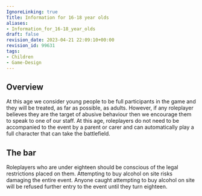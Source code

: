 ```yaml
---
IgnoreLinking: true
Title: Information for 16-18 year olds
aliases:
- Information_for_16-18_year_olds
draft: false
revision_date: 2023-04-21 22:09:10+00:00
revision_id: 99631
tags:
- Children
- Game-Design
---
```


## Overview
At this age we consider young people to be full participants in the game and they will be treated, as far as possible, as adults. However, if any roleplayer believes they are the target of abusive behaviour then we encourage them to speak to one of our staff. At this age, roleplayers do not need to be accompanied to the event by a parent or carer and can automatically play a full character that can take the battlefield.
## The bar
Roleplayers who are under eighteen should be conscious of the legal restrictions placed on them. Attempting to buy alcohol on site risks damaging the entire event. Anyone caught attempting to buy alcohol on site will be refused further entry to the event until they turn eighteen.